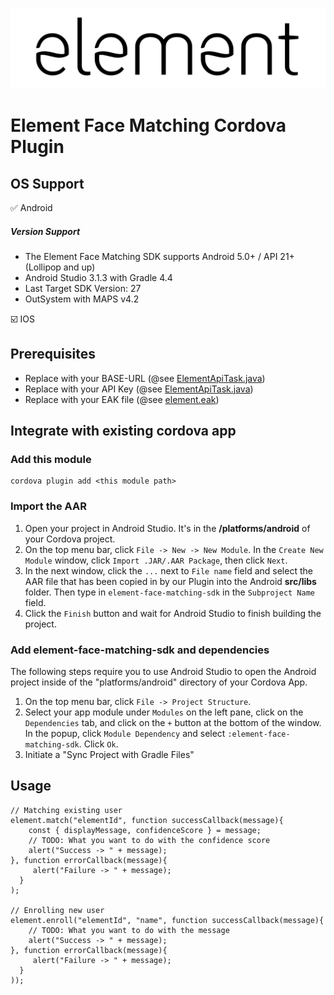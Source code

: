 ![element](https://github.com/Element1/element-android-examples/raw/master/element-cordova-face-matching-example/images/element.png "element")
# Element Face Matching Cordova Plugin

## OS Support
:white_check_mark: Android

##### Version Support
- The Element Face Matching SDK supports Android 5.0+ / API 21+ (Lollipop and up)
- Android Studio 3.1.3 with Gradle 4.4
- Last Target SDK Version: 27
- OutSystem with MAPS v4.2

:ballot_box_with_check: IOS



## Prerequisites
- Replace with your BASE-URL (@see [ElementApiTask.java](src/android/ElementApiTask.java))
- Replace with your API Key (@see [ElementApiTask.java](src/android/ElementApiTask.java))
- Replace with your EAK file (@see [element.eak](src/android/element.eak))

## Integrate with existing cordova app
### Add this module
```
cordova plugin add <this module path>
```
### Import the AAR
1. Open your project in Android Studio. It's in the **/platforms/android** of your Cordova project.
1. On the top menu bar, click `File -> New -> New Module`. In the `Create New Module` window, click `Import .JAR/.AAR Package`, then click `Next`.
1. In the next window, click the `...` next to `File name` field and select the AAR file that has been copied in by our Plugin into the Android **src/libs** folder. Then type in `element-face-matching-sdk` in the `Subproject Name` field.
1. Click the `Finish` button and wait for Android Studio to finish building the project.


### Add element-face-matching-sdk and dependencies
The following steps require you to use Android Studio to open the Android project inside of the "platforms/android" directory of your Cordova App.
1. On the top menu bar, click `File -> Project Structure`.
1. Select your app module under `Modules` on the left pane, click on the `Dependencies` tab, and click on the `+` button at the bottom of the window. In the popup, click `Module Dependency` and select `:element-face-matching-sdk`. Click `Ok`.
1. Initiate a "Sync Project with Gradle Files"


## Usage
```
// Matching existing user
element.match("elementId", function successCallback(message){
    const { displayMessage, confidenceScore } = message;
    // TODO: What you want to do with the confidence score
    alert("Success -> " + message);
}, function errorCallback(message){
     alert("Failure -> " + message);
  }
);

// Enrolling new user
element.enroll("elementId", "name", function successCallback(message){
    // TODO: What you want to do with the message
    alert("Success -> " + message);
}, function errorCallback(message){
     alert("Failure -> " + message);
  }
));
```